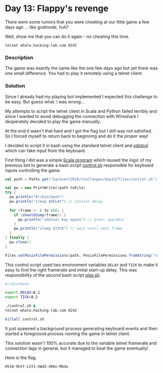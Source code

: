 # Day 13: Flappy's revenge

There were some rumors that you were cheating at our little game a few days ago ... like godmode, huh?

Well, show me that you can do it again - no cheating this time.

`telnet whale.hacking-lab.com 4242`

### Description

The game was exactly the same like the one few days ago but yet there was one small difference. You had to play it remotely using a telnet client.

### Solution

Since I already had my playing bot implemented I expected this challenge to be easy. But guess what. I was wrong...

My attempts to script the telnet client in Scala and Python failed terribly and since I wanted to avoid debugging the connection with Wireshark I desperately decided to play the game manually.

At the end it wasn't that hard and I got the flag but I still was not satisfied. So I forced myself to return back to beginning and do it the proper way!

I decided to script it in bash using the standard telnet client and [xdotool](https://github.com/jordansissel/xdotool) which can fake input from the keyboard.

First thing I did was a simple [Scala program](../../src/main/scala/hackvent2018/Day13.scala) which reused the logic of my previous bot to generate a bash script [control.sh](files/control.sh) responsible for keyboard inputs controlling the game. 

```scala
val path = Paths.get("hackvent2018/challenges/day13/files/control.sh")

val pw = new PrintWriter(path.toFile)
try {
  pw.println("#!/bin/bash")
  pw.println("sleep $DELAY") // initial delay
  
  for (frame <- 0 to 666) {
    if (shouldJump(frame)) {
      pw.println("xdotool key space") // press spacebar
    }
    pw.println("sleep $TICK") // wait until next frame
  }
} finally {
  pw.close()
}

Files.setPosixFilePermissions(path, PosixFilePermissions.fromString("rwxr-xr-x"))
```

This control script used two environment variables `DELAY` and `TICK` to make it easy to find the right framerate and initial start-up delay. This was responsibility of the second bash script [play.sh](files/play.sh).

```bash
#!/bin/bash

export DELAY=0.2
export TICK=0.2

./control.sh &
telnet whale.hacking-lab.com 4242

killall control.sh
```

It just spawned a background process generating keyboard events and then started a foreground process running the game in telnet client. 

This solution wasn't 100% accurate due to the variable telnet framerate and connection lags in general, but it managed to beat the game eventually!

Here is the flag.

```
HV18-9hYf-LSY1-hWdZ-496n-Mbda
```
